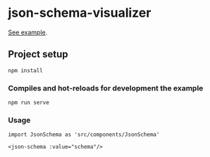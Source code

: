 # json-schema-visualizer

[See example](https://json-schema-visualizer.netlify.com).

## Project setup
```
npm install
```

### Compiles and hot-reloads for development the example
```
npm run serve
```


### Usage
```
import JsonSchema as 'src/components/JsonSchema'

<json-schema :value="schema"/>
```